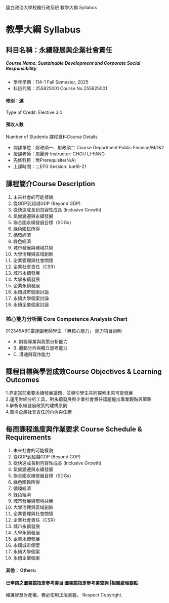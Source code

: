 國立政治大學校務行政系統 教學大綱 Syllabus
# 教學大綱 Syllabus
##  科目名稱：永續發展與企業社會責任
#####  Course Name: Sustainable Development and Corporate Social Responsibility
  * 學年學期：114-1 Fall Semester, 2025 
  * 科目代碼：255825001 Course No.255825001
#### 修別：選
Type of Credit: Elective 
_3.0_
#### 預收人數
Number of Students
課程資料Course Details
  * 開課單位：財政碩一、財政碩二 Course Department:Public Finance/M/1&2 
  * 授課老師：周麗芳 Instructor: CHOU LI-FANG 
  * 先修科目：無Prerequisite(N/A)
  * 上課時間：二EFG Session: tue18-21 
##  課程簡介Course Description
  1. 未來社會的可能樣貌
  2. 從GDP到超越GDP (Beyond GDP)
  3. 從快速成長到包容性成長 (Inclusive Growth)
  4. 氣候變遷與永續發展
  5. 聯合國永續發展目標（SDGs）
  6. 綠色國民所得
  7. 循環經濟
  8. 綠色經濟
  9. 城市發展與環境共榮
  10. 大學治理與區域創新
  11. 企業管理與社會關懷
  12. 企業社會責任（CSR）
  13. 城市永續發展
  14. 大學永續發展
  15. 企業永續發展
  16. 永續城市個案討論
  17. 永續大學個案討論
  18. 永續企業個案討論
###  核心能力分析圖 Core Competence Analysis Chart
012345ABC雷達圖老師學生
「無核心能力」 
能力項目說明
  * A. 財經專業與政策分析能力
  * B. 邏輯分析與獨立思考能力
  * C. 溝通與寫作能力
##  課程目標與學習成效Course Objectives & Learning Outcomes 
1.界定當前重要永續發展議題，並導引學生共同探索未來可能發展  
2.運用財經分析工具，對永續發展與企業社會責任議題提出專業觀點與策略  
3.解析永續發展政策的建構原則  
4.釐清企業社會責任的角色與任務
##  每周課程進度與作業要求 Course Schedule & Requirements
  1. 未來社會的可能樣貌
  2. 從GDP到超越GDP (Beyond GDP)
  3. 從快速成長到包容性成長 (Inclusive Growth)
  4. 氣候變遷與永續發展
  5. 聯合國永續發展目標（SDGs）
  6. 綠色國民所得
  7. 循環經濟
  8. 綠色經濟
  9. 城市發展與環境共榮
  10. 大學治理與區域創新
  11. 企業管理與社會關懷
  12. 企業社會責任（CSR）
  13. 城市永續發展
  14. 大學永續發展
  15. 企業永續發展
  16. 永續城市個案
  17. 永續大學個案
  18. 永續企業個案
####  其他： Others:
####  已申請之圖書館指定參考書目  圖書館指定參考書查詢 |相關處理要點
維護智慧財產權，務必使用正版書籍。 Respect Copyright.